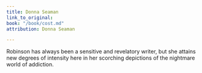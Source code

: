 ```yaml
---
title: Donna Seaman
link_to_original: 
book: "/book/cost.md"
attribution: Donna Seaman

---
```

Robinson has always been a sensitive and revelatory writer, but she attains new degrees of intensity here in her scorching depictions of the nightmare world of addiction.